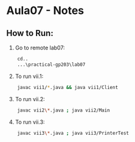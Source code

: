 # Aula07 - Notes

## How to Run:
1. Go to remote lab07:
```bash
    cd..
    ...\practical-gp203\lab07
   ```
2. To run vii.1:
```bash
    javac vii1/*.java && java vii1/Client
```
3. To run vii.2:
```bash
    javac vii2\*.java ; java vii2/Main
```

4. To run vii.3:
```bash
    javac vii3\*.java ; java vii3/PrinterTest  
```